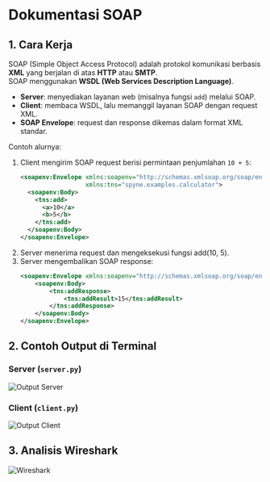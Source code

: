 # Dokumentasi SOAP

## 1. Cara Kerja
SOAP (Simple Object Access Protocol) adalah protokol komunikasi berbasis **XML** yang berjalan di atas **HTTP** atau **SMTP**.  
SOAP menggunakan **WSDL (Web Services Description Language)**.

- **Server**: menyediakan layanan web (misalnya fungsi `add`) melalui SOAP.  
- **Client**: membaca WSDL, lalu memanggil layanan SOAP dengan request XML.  
- **SOAP Envelope**: request dan response dikemas dalam format XML standar.  

Contoh alurnya:
1. Client mengirim SOAP request berisi permintaan penjumlahan `10 + 5`:
   ```xml
   <soapenv:Envelope xmlns:soapenv="http://schemas.xmlsoap.org/soap/envelope/"
                     xmlns:tns="spyne.examples.calculator">
     <soapenv:Body>
       <tns:add>
         <a>10</a>
         <b>5</b>
       </tns:add>
     </soapenv:Body>
   </soapenv:Envelope>
    ```
2. Server menerima request dan mengeksekusi fungsi add(10, 5).
3. Server mengembalikan SOAP response:
    ```xml
    <soapenv:Envelope xmlns:soapenv="http://schemas.xmlsoap.org/soap/envelope/">
        <soapenv:Body>
            <tns:addResponse>
                <tns:addResult>15</tns:addResult>
            </tns:addResponse>
        </soapenv:Body>
    </soapenv:Envelope>
    ```

## 2. Contoh Output di Terminal

### Server (`server.py`)
![Output Server](../dokumentasi/soap/server.png)  

### Client (`client.py`)
![Output Client](../dokumentasi/soap/client.png)


## 3. Analisis Wireshark

![Wireshark](../dokumentasi/soap/wireshark.png)